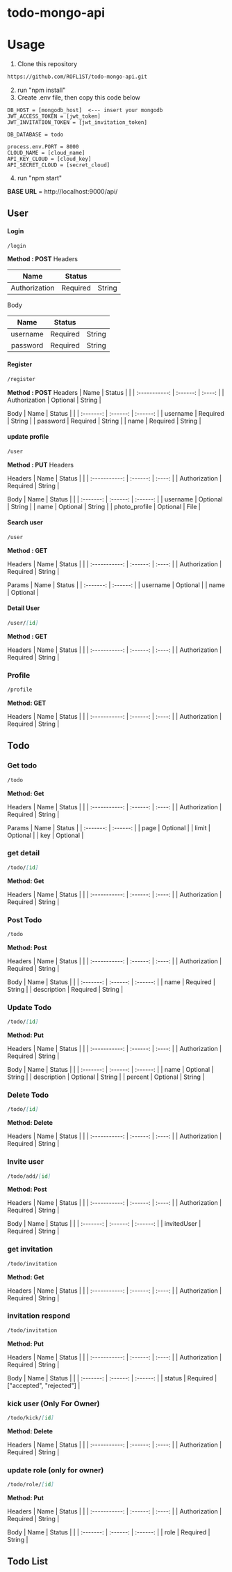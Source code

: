 # todo-mongo-api

# Usage

1. Clone this repository

```markdown
https://github.com/ROFL1ST/todo-mongo-api.git
```
2. run "npm install"
3. Create .env file, then copy this code below

```dotenv
DB_HOST = [mongodb_host]  <--- insert your mongodb
JWT_ACCESS_TOKEN = [jwt_token]
JWT_INVITATION_TOKEN = [jwt_invitation_token]

DB_DATABASE = todo

process.env.PORT = 8000
CLOUD_NAME = [cloud_name]
API_KEY_CLOUD = [cloud_key]
API_SECRET_CLOUD = [secret_cloud]
```
4. run "npm start"

**BASE URL** = http://localhost:9000/api/


## User

#### Login

```markdown
/login
```
**Method : POST**
Headers

|     Name      |  Status  |        |
| :-----------: | :------: | :----: |
| Authorization | Required | String |

Body

|   Name   |  Status  |         |
| :------: | :------: | :-----: |
| username | Required | String  |
| password | Required | String  |

#### Register
```markdown
/register
```
**Method : POST**
Headers
|     Name      |  Status  |        |
| :-----------: | :------: | :----: |
| Authorization | Optional | String |

Body
|    Name     |  Status  |          |
| :-------: | :------: | :------: |
| username  | Required | String  |
| password     | Required | String   |
| name       | Required | String   |

#### update profile
```markdown
/user
```
**Method : PUT**
Headers

Headers
|     Name      |  Status  |        |
| :-----------: | :------: | :----: |
| Authorization | Required | String |

Body
|    Name     |  Status  |          |
| :-------: | :------: | :------: |
| username  | Optional | String  |
| name     | Optional | String   |
| photo_profile | Optional | File   |

#### Search user

```markdown
/user
```
**Method : GET**

Headers
|     Name      |  Status  |        |
| :-----------: | :------: | :----: |
| Authorization | Required | String |

Params
|    Name     |  Status  | 
| :-------: | :------: |
| username  | Optional |
| name     | Optional |


#### Detail User
```markdown
/user/[id]
```
**Method : GET**

Headers
|     Name      |  Status  |        |
| :-----------: | :------: | :----: |
| Authorization | Required | String |

### Profile

```markdown
/profile
```

**Method: GET**

Headers
|     Name      |  Status  |        |
| :-----------: | :------: | :----: |
| Authorization | Required | String |

## Todo

### Get todo
```markdown
/todo
```

**Method: Get**

Headers
|     Name      |  Status  |        |
| :-----------: | :------: | :----: |
| Authorization | Required | String |

Params
|    Name     |  Status  | 
| :-------: | :------: |
| page  | Optional |
| limit | Optional     |
| key    | Optional |

### get detail

```markdown
/todo/[id]
```

**Method: Get**

Headers
|     Name      |  Status  |        |
| :-----------: | :------: | :----: |
| Authorization | Required | String |

### Post Todo
```markdown
/todo
```

**Method: Post**

Headers
|     Name      |  Status  |        |
| :-----------: | :------: | :----: |
| Authorization | Required | String |

Body
|    Name     |  Status  |          |
| :-------: | :------: | :------: |
| name     | Required | String   |
| description | Required | String   |

### Update Todo
```markdown
/todo/[id]
```

**Method: Put**

Headers
|     Name      |  Status  |        |
| :-----------: | :------: | :----: |
| Authorization | Required | String |

Body
|    Name     |  Status  |          |
| :-------: | :------: | :------: |
| name     | Optional | String   |
| description | Optional | String   |
| percent | Optional | String   |

### Delete Todo
```markdown
/todo/[id]
```

**Method: Delete**

Headers
|     Name      |  Status  |        |
| :-----------: | :------: | :----: |
| Authorization | Required | String |

### Invite user
```markdown
/todo/add/[id]
```

**Method: Post**

Headers
|     Name      |  Status  |        |
| :-----------: | :------: | :----: |
| Authorization | Required | String |

Body
|    Name     |  Status  |          |
| :-------: | :------: | :------: |
| invitedUser | Required | String   |

### get invitation
```markdown
/todo/invitation
```

**Method: Get**

Headers
|     Name      |  Status  |        |
| :-----------: | :------: | :----: |
| Authorization | Required | String |

### invitation respond
```markdown
/todo/invitation
```

**Method: Put**

Headers
|     Name      |  Status  |        |
| :-----------: | :------: | :----: |
| Authorization | Required | String |

Body
|    Name     |  Status  |          |
| :-------: | :------: | :------: |
| status   | Required | ["accepted", "rejected"] |

### kick user (Only For Owner)

```markdown
/todo/kick/[id]
```

**Method: Delete**

Headers
|     Name      |  Status  |        |
| :-----------: | :------: | :----: |
| Authorization | Required | String |

### update role (only for owner)

```markdown
/todo/role/[id]
```

**Method: Put**

Headers
|     Name      |  Status  |        |
| :-----------: | :------: | :----: |
| Authorization | Required | String |

Body
|    Name   |  Status  |          |
| :-------: | :------: | :------: |
| role      | Required | String   |


## Todo List

### 









